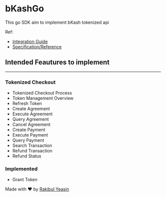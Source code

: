 # bKashGo

This go SDK aim to implement bKash tokenized api

Ref:
- [Integration Guide](https://developer.bka.sh/docs/tokenized-checkout-process)
- [Specification/Reference](https://developer.bka.sh/reference)

## Intended Feautures to implement
---
### __Tokenized Checkout__

- Tokenized Checkout Process
- Token Management Overview
- Refresh Token
- Create Agreement
- Execute Agreement
- Query Agreement
- Cancel Agreement
- Create Payment
- Execute Payment
- Query Payment
- Search Transaction
- Refund Transaction
- Refund Status

### __Implemented__
- Grant Token

Made with ❤️ by [Rakibul Yeasin](https://facebook.com/dreygur)